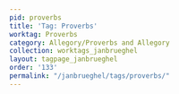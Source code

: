 ```yaml
---
pid: proverbs
title: 'Tag: Proverbs'
worktag: Proverbs
category: Allegory/Proverbs and Allegory
collection: worktags_janbrueghel
layout: tagpage_janbrueghel
order: '133'
permalink: "/janbrueghel/tags/proverbs/"
---
```


